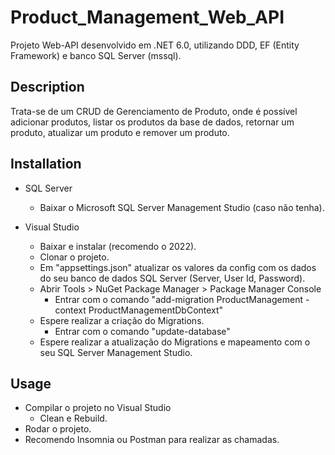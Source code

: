 # Product_Management_Web_API
Projeto Web-API desenvolvido em .NET 6.0, utilizando DDD, EF (Entity Framework) e banco SQL Server (mssql).

## Description
Trata-se de um CRUD de Gerenciamento de Produto, onde é possível adicionar produtos, listar os produtos da base de dados, retornar um produto, atualizar um produto e remover um produto.

## Installation
- SQL Server
    - Baixar o Microsoft SQL Server Management Studio (caso não tenha).
 
- Visual Studio
    - Baixar e instalar (recomendo o 2022).
    - Clonar o projeto.
    - Em "appsettings.json" atualizar os valores da config com os dados do seu banco de dados SQL Server (Server, User Id, Password).
    - Abrir Tools > NuGet Package Manager > Package Manager Console
      - Entrar com o comando "add-migration ProductManagement -context ProductManagementDbContext"
  	- Espere realizar a criação do Migrations.
      - Entrar com o comando "update-database"
	- Espere realizar a atualização do Migrations e mapeamento com o seu SQL Server Management Studio.

## Usage
- Compilar o projeto no Visual Studio
    - Clean e Rebuild.
- Rodar o projeto.
- Recomendo Insomnia ou Postman para realizar as chamadas.
